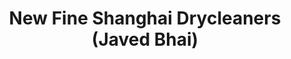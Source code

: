 ---
title: "New Fine Shanghai Drycleaners (Javed Bhai)"
url: /karachi/new-fine-shanghai-drycleaners-javed-bhai/
shop: Wäscherei
---